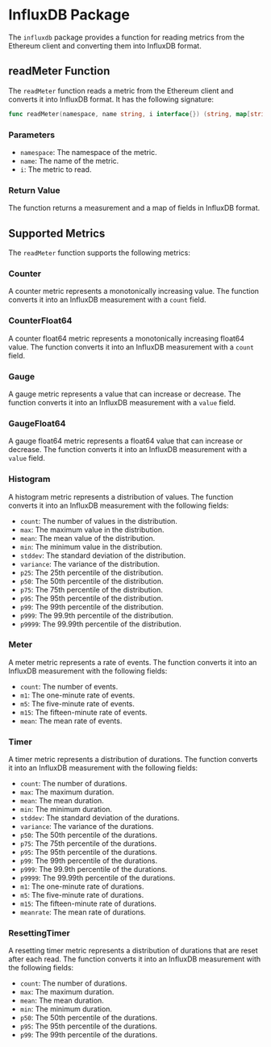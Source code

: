 # InfluxDB Package

The `influxdb` package provides a function for reading metrics from the Ethereum client and converting them into InfluxDB format.

## readMeter Function

The `readMeter` function reads a metric from the Ethereum client and converts it into InfluxDB format. It has the following signature:

```go
func readMeter(namespace, name string, i interface{}) (string, map[string]interface{})
```

### Parameters

- `namespace`: The namespace of the metric.
- `name`: The name of the metric.
- `i`: The metric to read.

### Return Value

The function returns a measurement and a map of fields in InfluxDB format.

## Supported Metrics

The `readMeter` function supports the following metrics:

### Counter

A counter metric represents a monotonically increasing value. The function converts it into an InfluxDB measurement with a `count` field.

### CounterFloat64

A counter float64 metric represents a monotonically increasing float64 value. The function converts it into an InfluxDB measurement with a `count` field.

### Gauge

A gauge metric represents a value that can increase or decrease. The function converts it into an InfluxDB measurement with a `value` field.

### GaugeFloat64

A gauge float64 metric represents a float64 value that can increase or decrease. The function converts it into an InfluxDB measurement with a `value` field.

### Histogram

A histogram metric represents a distribution of values. The function converts it into an InfluxDB measurement with the following fields:

- `count`: The number of values in the distribution.
- `max`: The maximum value in the distribution.
- `mean`: The mean value of the distribution.
- `min`: The minimum value in the distribution.
- `stddev`: The standard deviation of the distribution.
- `variance`: The variance of the distribution.
- `p25`: The 25th percentile of the distribution.
- `p50`: The 50th percentile of the distribution.
- `p75`: The 75th percentile of the distribution.
- `p95`: The 95th percentile of the distribution.
- `p99`: The 99th percentile of the distribution.
- `p999`: The 99.9th percentile of the distribution.
- `p9999`: The 99.99th percentile of the distribution.

### Meter

A meter metric represents a rate of events. The function converts it into an InfluxDB measurement with the following fields:

- `count`: The number of events.
- `m1`: The one-minute rate of events.
- `m5`: The five-minute rate of events.
- `m15`: The fifteen-minute rate of events.
- `mean`: The mean rate of events.

### Timer

A timer metric represents a distribution of durations. The function converts it into an InfluxDB measurement with the following fields:

- `count`: The number of durations.
- `max`: The maximum duration.
- `mean`: The mean duration.
- `min`: The minimum duration.
- `stddev`: The standard deviation of the durations.
- `variance`: The variance of the durations.
- `p50`: The 50th percentile of the durations.
- `p75`: The 75th percentile of the durations.
- `p95`: The 95th percentile of the durations.
- `p99`: The 99th percentile of the durations.
- `p999`: The 99.9th percentile of the durations.
- `p9999`: The 99.99th percentile of the durations.
- `m1`: The one-minute rate of durations.
- `m5`: The five-minute rate of durations.
- `m15`: The fifteen-minute rate of durations.
- `meanrate`: The mean rate of durations.

### ResettingTimer

A resetting timer metric represents a distribution of durations that are reset after each read. The function converts it into an InfluxDB measurement with the following fields:

- `count`: The number of durations.
- `max`: The maximum duration.
- `mean`: The mean duration.
- `min`: The minimum duration.
- `p50`: The 50th percentile of the durations.
- `p95`: The 95th percentile of the durations.
- `p99`: The 99th percentile of the durations.